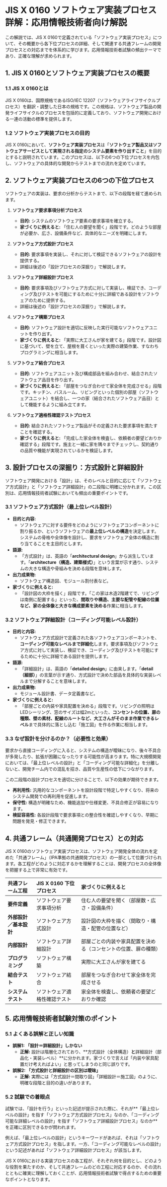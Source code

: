 # JIS X 0160 ソフトウェア実装プロセス詳解：応用情報技術者向け解説

この解説では、JIS X 0160で定義されている「ソフトウェア実装プロセス」について、その概要から各下位プロセスの詳細、そして関連する共通フレームの開発プロセスとの対応までを体系的に学びます。応用情報技術者試験の頻出テーマであり、正確な理解が求められます。

## 1. JIS X 0160とソフトウェア実装プロセスの概要

### 1.1 JIS X 0160とは

JIS X 0160は、国際規格であるISO/IEC 12207（ソフトウェアライフサイクルプロセス）を翻訳・調整した日本の規格です。この規格は、ソフトウェア製品の開発ライフサイクルのプロセスを包括的に定義しており、ソフトウェア開発における一連の活動の標準を提供します。

### 1.2 ソフトウェア実装プロセスの目的

JIS X 0160において、**ソフトウェア実装プロセス**は「**ソフトウェア製品又はソフトウェアサービスとして実現される指定のシステム要素を作り出すこと**」を目的とすると説明されています。このプロセスは、以下の6つの下位プロセスを内包し、ソフトウェアの具体的な開発からテストまでの流れを定めています。

## 2. ソフトウェア実装プロセスの6つの下位プロセス

ソフトウェアの実装は、要求の分析からテストまで、以下の段階を経て進められます。

1.  **ソフトウェア要求事項分析プロセス**
    *   **目的:** システムのソフトウェア要素の要求事項を確立する。
    *   **家づくりに例えると:** 「住む人の要望を聞く」段階です。どのような部屋が必要か、広さ、設備条件など、具体的なニーズを明確にします。

2.  **ソフトウェア方式設計プロセス**
    *   **目的:** 要求事項を実装し、それに対して検証できるソフトウェアの設計を提供する。
    *   詳細は後述の「設計プロセスの深掘り」で解説します。

3.  **ソフトウェア詳細設計プロセス**
    *   **目的:** 要求事項及びソフトウェア方式に対して実装し、検証でき、コーディング及びテストを可能にするために十分に詳細である設計をソフトウェアのために提供する。
    *   詳細は後述の「設計プロセスの深掘り」で解説します。

4.  **ソフトウェア構築プロセス**
    *   **目的:** ソフトウェア設計を適切に反映した実行可能なソフトウェアユニットを作り出す。
    *   **家づくりに例えると:** 「実際に大工さんが家を建てる」段階です。設計図に基づいて、壁を立て、屋根を葺くといった実際の建築作業、すなわちプログラミングに相当します。

5.  **ソフトウェア結合プロセス**
    *   **目的:** ソフトウェアユニット及び構成部品を組み合わせ、結合されたソフトウェア品目を作り出す。
    *   **家づくりに例えると:** 「部屋をつなぎ合わせて家全体を完成させる」段階です。キッチン、バスルーム、リビングといった個別の部屋（ソフトウェアユニット）を結合し、一つの家（結合されたソフトウェア品目）として機能するように組み立てます。

6.  **ソフトウェア適格性確認テストプロセス**
    *   **目的:** 結合されたソフトウェア製品がその定義された要求事項を満たすことを確認する。
    *   **家づくりに例えると:** 「完成した家全体を検査し、依頼者の要望どおりか確認する」段階です。施主と一緒に家を隅々までチェックし、契約通りの品質や機能が実現されているかを検証します。

## 3. 設計プロセスの深掘り：方式設計と詳細設計

ソフトウェア開発における「設計」は、そのレベルと目的に応じて「ソフトウェア方式設計」と「ソフトウェア詳細設計」の二段階に明確に分かれます。この区別は、応用情報技術者試験においても頻出の重要ポイントです。

### 3.1 ソフトウェア方式設計（最上位レベル設計）

*   **目的と内容:**
    *   ソフトウェアに対する要件をどのようにソフトウェアコンポーネントに割り振るか、というソフトウェアの**最上位レベルの構造**を決定します。システムの骨格や全体像を設計し、要求をソフトウェア全体の構造に割り当てることを主目的とします。
*   **語源:**
    *   「方式設計」は、英語の「**architectural design**」から派生しています。「**architecture（構造、建築様式）**」という言葉が示す通り、システムの大きな構造や骨組みを決める段階を意味します。
*   **出力成果物:**
    *   ソフトウェア構造図、モジュール割付表など。
*   **家づくりに例えると:**
    *   「設計図の大枠を描く」段階です。「この家は木造2階建てで、リビングは南側に配置する」といった、**間取りや構造、主要な配管や配線の位置など、家の全体像と大きな構成要素を決める**作業に相当します。

### 3.2 ソフトウェア詳細設計（コーディング可能レベル設計）

*   **目的と内容:**
    *   ソフトウェア方式設計で定義された各ソフトウェアコンポーネントを、**コーディング可能なレベルまで詳細化**します。要求事項及びソフトウェア方式に対して実装し、検証でき、コーディング及びテストを可能にするために十分に詳細である設計を提供します。
*   **語源:**
    *   「詳細設計」は、英語の「**detailed design**」に由来します。「**detail（細部）**」の言葉が示す通り、方式設計で決めた部品を具体的な実装レベルまで分解することを意味します。
*   **出力成果物:**
    *   モジュール設計書、データ定義書など。
*   **家づくりに例えると:**
    *   「部屋ごとの内装や家具配置を決める」段階です。リビングの照明はLEDシーリング、窓のサイズは幅2mといった、**コンセントの位置、扉の種類、壁の素材、配線のルートなど、大工さんがそのまま作業できるレベル**まで具体的に落とし込む「施工図」を作る作業に相当します。

### 3.3 なぜ設計を分けるのか？（必要性と効果）

要求から直接コーディングに入ると、システムの構造が曖昧になり、後々不具合が多発したり、拡張が困難になったりする可能性が高まります。特に大規模開発においては、「最上位レベルの設計」と「コーディング可能な詳細化」を分離しないと、開発チーム内での混乱を招き、品質や生産性の低下につながります。

この二段階の設計プロセスを適切に分けることで、以下の効果が期待できます。

*   **再利用性:** 汎用的なコンポーネントを設計段階で特定しやすくなり、将来のシステム開発での再利用を促進します。
*   **保守性:** 構造が明確なため、機能追加や仕様変更、不具合修正が容易になります。
*   **検証容易性:** 各設計段階で要求事項との整合性を確認しやすくなり、早期に問題を発見・修正できます。

## 4. 共通フレーム（共通開発プロセス）との対応

JIS X 0160のソフトウェア実装プロセスは、ソフトウェア開発全体の流れを定めた「共通フレーム」（IPA準拠の共通開発プロセス）の一部として位置づけられます。各工程がどのように対応するかを理解することは、開発プロセスの全体像を把握する上で非常に有効です。

| 共通フレーム工程   | JIS X 0160 下位プロセス   | 家づくりに例えると                                   |
| :----------------- | :-------------------------- | :--------------------------------------------------- |
| **要件定義**       | ソフトウェア要求事項分析    | 住む人の要望を聞く（部屋数・広さ・設備条件）       |
| **外部設計／基本設計** | ソフトウェア方式設計        | 設計図の大枠を描く（間取り・構造・配管の位置など） |
| **内部設計**       | ソフトウェア詳細設計        | 部屋ごとの内装や家具配置を決める（コンセントの位置、扉の種類） |
| **プログラミング** | ソフトウェア構築            | 実際に大工さんが家を建てる                         |
| **結合テスト**     | ソフトウェア結合            | 部屋をつなぎ合わせて家全体を完成させる             |
| **システムテスト** | ソフトウェア適格性確認テスト | 家全体を検査し、依頼者の要望どおりか確認         |

## 5. 応用情報技術者試験対策のポイント

### 5.1 よくある誤解と正しい知識

*   **誤解1: 「設計＝詳細設計」しかない**
    *   **正解:** 設計は階層化されており、**方式設計（全体構造）**と**詳細設計（部品化・実装レベル）**に分かれます。家づくりで言えば「内装や家具配置だけ考えればよい」と思ってしまうのと同じ誤りです。
*   **誤解2: 「方式設計と詳細設計の区別は曖昧」**
    *   **正解:** 実際には「方式設計＝間取り図」「詳細設計＝施工図」のように、明確な段階と目的の違いがあります。

### 5.2 試験での着眼点

試験では、「設計を行う」といった記述が提示された際に、それが**「最上位レベルの設計」を指す「ソフトウェア方式設計プロセス」なのか、「コーディング可能な詳細レベルの設計」を指す「ソフトウェア詳細設計プロセス」なのか**を正確に区別できるかが問われます。

例えば、「最上位レベルの設計」というキーワードがあれば、それは「ソフトウェア方式設計プロセス」を指します。一方、「コーディング可能なレベルの設計」という記述があれば「ソフトウェア詳細設計プロセス」が該当します。

JIS X 0160における実装プロセスの各工程が、それぞれ何を目的とし、どのような役割を果たすのか、そして共通フレームのどの工程に対応するのか、その流れとともに確実に理解しておくことが、応用情報技術者試験で得点するための重要なポイントとなります。